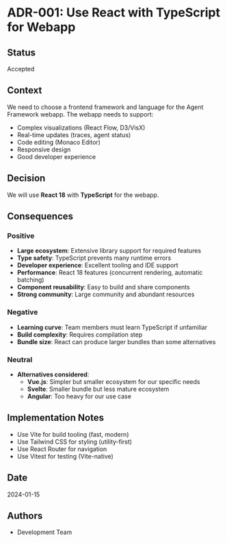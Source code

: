 # ADR-001: Use React with TypeScript for Webapp

## Status
Accepted

## Context
We need to choose a frontend framework and language for the Agent Framework webapp. The webapp needs to support:
- Complex visualizations (React Flow, D3/VisX)
- Real-time updates (traces, agent status)
- Code editing (Monaco Editor)
- Responsive design
- Good developer experience

## Decision
We will use **React 18** with **TypeScript** for the webapp.

## Consequences

### Positive
- **Large ecosystem**: Extensive library support for required features
- **Type safety**: TypeScript prevents many runtime errors
- **Developer experience**: Excellent tooling and IDE support
- **Performance**: React 18 features (concurrent rendering, automatic batching)
- **Component reusability**: Easy to build and share components
- **Strong community**: Large community and abundant resources

### Negative
- **Learning curve**: Team members must learn TypeScript if unfamiliar
- **Build complexity**: Requires compilation step
- **Bundle size**: React can produce larger bundles than some alternatives

### Neutral
- **Alternatives considered**:
  - **Vue.js**: Simpler but smaller ecosystem for our specific needs
  - **Svelte**: Smaller bundle but less mature ecosystem
  - **Angular**: Too heavy for our use case

## Implementation Notes
- Use Vite for build tooling (fast, modern)
- Use Tailwind CSS for styling (utility-first)
- Use React Router for navigation
- Use Vitest for testing (Vite-native)

## Date
2024-01-15

## Authors
- Development Team
